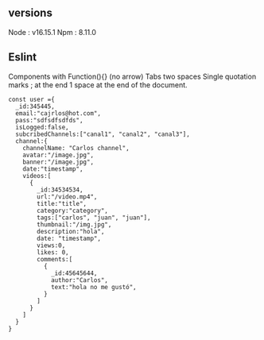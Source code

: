 ## versions
Node : v16.15.1
Npm : 8.11.0

## Eslint 

Components with Function(){} (no arrow)
Tabs two spaces
Single quotation marks
; at the end
1 space at the end of the document.


```
const user ={
  _id:345445,
  email:"cajrlos@hot.com",
  pass:"sdfsdfsdfds",
  isLogged:false,
  subcribedChannels:["canal1", "canal2", "canal3"],
  channel:{
    channelName: "Carlos channel",
    avatar:"/image.jpg",
    banner:"/image.jpg",
    date:"timestamp",
    videos:[
      {
        _id:34534534,
        url:"/video.mp4",
        title:"title",
        category:"category",
        tags:["carlos", "juan", "juan"],
        thumbnail:"/img.jpg",
        description:"hola",
        date: "timestamp",
        views:0,
        likes: 0,
        comments:[
          {
            _id:45645644,
            author:"Carlos",
            text:"hola no me gustó",
          }
        ]
      } 
    ]
  }
}
